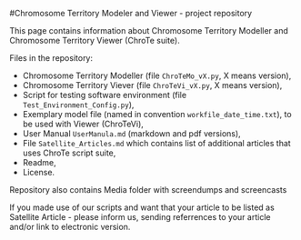 #Chromosome Territory Modeler and Viewer - project repository

This page contains information about Chromosome Territory Modeller and Chromosome Territory Viewer (ChroTe suite). 

Files in the repository:

- Chromosome Territory Modeller (file `ChroTeMo_vX.py`, X means version), 
- Chromosome Territory Viever (file `ChroTeVi_vX.py`, X means version), 
- Script for testing software environment (file `Test_Environment_Config.py`), 
- Exemplary model file (named in convention `workfile_date_time.txt`), to be used with Viewer (ChroTeVi),
- User Manual `UserManula.md` (markdown and pdf versions),
- File `Satellite_Articles.md` which contains list of additional articles that uses ChroTe script suite,
- Readme,
- License.

Repository also contains Media folder with screendumps and screencasts

If you made use of our scripts and want that your article to be listed as Satellite Article - please inform us, sending referrences to your article and/or link to electronic version.

